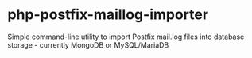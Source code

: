 php-postfix-maillog-importer
============================

Simple command-line utility to import Postfix mail.log files into database storage - currently MongoDB or MySQL/MariaDB
